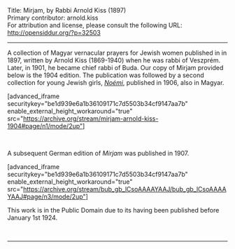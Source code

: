 <html>
<head></head>
<body>
Title: Mirjam, by Rabbi Arnold Kiss (1897)<br />
Primary contributor: arnold.kiss<br />
For attribution and license, please consult the following URL: <a href="http://opensiddur.org/?p=32503">http://opensiddur.org/?p=32503</a>
<p />
<hr />

A collection of Magyar vernacular prayers for Jewish women published in in 1897, written by Arnold Kiss (1869-1940) when he was rabbi of Veszprém. Later, in 1901, he became chief rabbi of Buda. Our copy of Mirjam provided below is the 1904 edition. The publication was followed by a second collection for young Jewish girls, <em><a href="/?p=32499">Noémi</a></em>, published in 1906, also in Magyar. 

[advanced_iframe securitykey="be1d939e6a1b36109171c7d5503b34cf9147aa7b" enable_external_height_workaround="true" src="https://archive.org/stream/mirjam-arnold-kiss-1904#page/n1/mode/2up"]

&nbsp;

A subsequent German edition of <em>Mirjam</em> was published in 1907.

[advanced_iframe securitykey="be1d939e6a1b36109171c7d5503b34cf9147aa7b" enable_external_height_workaround="true" src="https://archive.org/stream/bub_gb_lCsoAAAAYAAJ/bub_gb_lCsoAAAAYAAJ#page/n3/mode/2up"]


This work is in the Public Domain due to its having been published before January 1st 1924.

&nbsp;

<hr />

&nbsp;
</body>
</html>